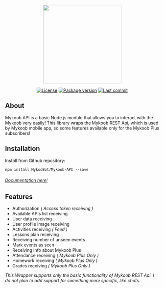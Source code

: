<p align="center">
	<img src="https://mykoobot.github.io/Design-Assets/assets/mykoob-api/logo.svg" width="256">
</p>

<p align="center">
	<a href="https://github.com/MykooBot/Mykoob-API/blob/master/LICENSE"><img src="https://img.shields.io/github/license/MykooBot/Mykoob-API.svg" alt="License"></a>
	<a href="https://github.com/MykooBot/Mykoob-API/blob/master/package.json"><img src="https://img.shields.io/github/package-json/v/MykooBot/Mykoob-API.svg" alt="Package version"></a>
	<a href="https://github.com/MykooBot/Mykoob-API/commits/master"><img src="https://img.shields.io/github/last-commit/MykooBot/Mykoob-API.svg" alt="Last commit"></a>
</p>

## About
Mykoob API is a basic Node.js module that allows you to interact with the Mykoob very easily! This library wraps the Mykoob REST Api, which is used by Mykoob mobile app, so some features available only for the Mykoob Plus subscribers!

## Installation
Install from Github repository:
```
npm install MykooBot/Mykoob-API --save
```

###### [Documentation here!](https://mykoobot.github.io/Mykoob-API)

## Features
- Authorization _( Access token receiving )_
- Available APIs list receiving
- User data receiving
- User profile image receiving
- Activities receiving _( Feed )_
- Lessons plan receiving
- Receiving number of unseen events
- Mark events as seen
- Receiving info about Mykoob Plus
- Attendance receiving _( Mykoob Plus Only )_
- Homework receiving _( Mykoob Plus Only )_
- Grades receiving _( Mykoob Plus Only )_

_This Wrapper supports only the basic functionality of Mykoob REST Api. I do not plan to add support for something more specific, like chats._